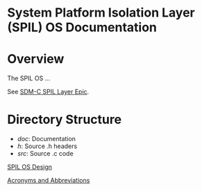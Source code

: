 # System Platform Isolation Layer (SPIL) OS Documentation

# Overview
The SPIL OS ...

See [SDM-C SPIL Layer Epic](https://jira.airbiquity.com/browse/VSDM-8661 "SDM-C SPIL Layer Epic").

# Directory Structure
- _doc_: Documentation
- _h_: Source .h headers
- _src_: Source .c code

[SPIL OS Design](spil_os_design.md)

[Acronyms and Abbreviations](acronyms.md)
